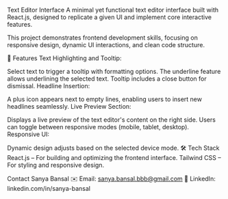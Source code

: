 Text Editor Interface
A minimal yet functional text editor interface built with React.js, designed to replicate a given UI and implement core interactive features.

This project demonstrates frontend development skills, focusing on responsive design, dynamic UI interactions, and clean code structure.

🚀 Features
Text Highlighting and Tooltip:

Select text to trigger a tooltip with formatting options.
The underline feature allows underlining the selected text.
Tooltip includes a close button for dismissal.
Headline Insertion:

A plus icon appears next to empty lines, enabling users to insert new headlines seamlessly.
Live Preview Section:

Displays a live preview of the text editor's content on the right side.
Users can toggle between responsive modes (mobile, tablet, desktop).
Responsive UI:

Dynamic design adjusts based on the selected device mode.
🛠️ Tech Stack
React.js – For building and optimizing the frontend interface.
Tailwind CSS – For styling and responsive design.

Contact
Sanya Bansal
✉️ Email: sanya.bansal.bbb@gmail.com
💼 LinkedIn: linkedin.com/in/sanya-bansal
